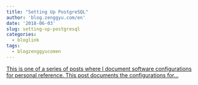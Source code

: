 ```yaml
---
title: "Setting Up PostgreSQL"
author: 'blog.zenggyu.com/en'
date: '2018-06-03'
slug: setting-up-postgresql
categories:
  - bloglink
tags:
  - blogzenggyucomen
---
```


[This is one of a series of posts where I document software configurations for personal reference. This post documents the configurations for...<click to read more>](https://blog.zenggyu.com/en/post/2018-06-03/setting-up-postgresql/)

